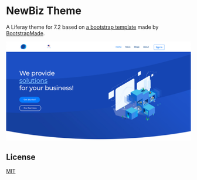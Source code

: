 # NewBiz Theme
A Liferay theme for 7.2 based on [a bootstrap template](https://bootstrapmade.com/newbiz-bootstrap-business-template/) made by [BootstrapMade](https://bootstrapmade.com/).

![preview](doc/preview.jpg)

## License
[MIT](LICENSE)
